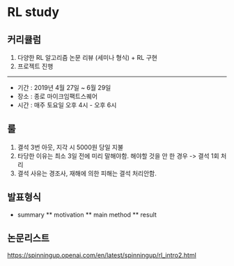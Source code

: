 # RL study

## 커리큘럼
1. 다양한 RL 알고리즘 논문 리뷰 (세미나 형식) + RL 구현
2. 프로젝트 진행

--------------------------------

* 기간 : 2019년 4월 27일 ~ 6월 29일
* 장소 : 종로 마이크임팩트스퀘어
* 시간 : 매주 토요일 오후 4시 - 오후 6시

## 룰
1. 결석 3번 아웃, 지각 시 5000원 당일 지불
2. 타당한 이유는 최소 3일 전에 미리 말해야함.
   해야할 것을 안 한 경우 -> 결석 1회 처리
3. 결석 사유는 경조사, 재해에 의한 피해는 결석 처리안함.

## 발표형식
* summary
  ** motivation
  ** main method
  ** result
  
## 논문리스트
https://spinningup.openai.com/en/latest/spinningup/rl_intro2.html

